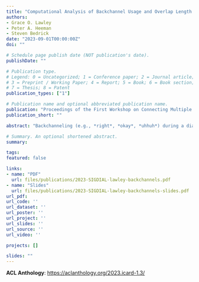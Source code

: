 ```yaml
---
title: "Computational Analysis of Backchannel Usage and Overlap Length in Autistic Children"
authors:
- Grace O. Lawley
- Peter A. Heeman
- Steven Bedrick
date: "2023-09-01T00:00:00Z"
doi: ""

# Schedule page publish date (NOT publication's date).
publishDate: ""

# Publication type.
# Legend: 0 = Uncategorized; 1 = Conference paper; 2 = Journal article;
# 3 = Preprint / Working Paper; 4 = Report; 5 = Book; 6 = Book section;
# 7 = Thesis; 8 = Patent
publication_types: ["1"]

# Publication name and optional abbreviated publication name.
publication: "Proceedings of the First Workshop on Connecting Multiple Disciplines to AI Techniques in Interaction-centric Autism Research and Diagnosis (ICARD 2023)"
publication_short: ""

abstract: "Backchanneling (e.g., *right*, *okay*, *uhhuh*) during a dialogue signals that a person is engaged and following along with what is being said. Although backchannels often overlap with other utterances, they are not interpreted as an attempt to take the floor when used successfully. Limited work has been done on investigating the frequency and overlap length of backchannels in the language of Autistic children. After controlling for age, sex, and IQ, we found that Autistic children used significantly less backchannels than their Typically Developing (TD) peers. Additionally, we found that Autistic children were less likely than TD children to produce a backchannel with a greater overlap length."

# Summary. An optional shortened abstract.
summary: 

tags:
featured: false

links:
- name: "PDF"
  url: files/publications/2023-SIGDIAL-lawley-backchannels.pdf
- name: "Slides"
  url: files/publications/2023-SIGDIAL-lawley-backchannels-slides.pdf
url_pdf: 
url_code: ''
url_dataset: ''
url_poster: ''
url_project: ''
url_slides: ''
url_source: ''
url_video: ''

projects: []

slides: ""
---
```


**ACL Anthology**: <https://aclanthology.org/2023.icard-1.3/>



